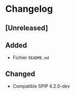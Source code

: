 # Changelog

## [Unreleased]

## Added

- Fichier `README.md`

## Changed

- Compatible SPIP 4.2.0-dev
